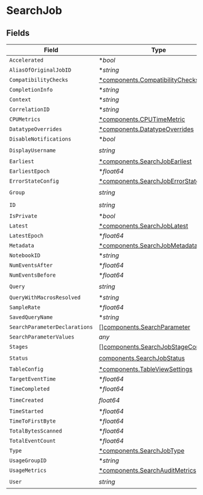 # SearchJob


## Fields

| Field                                                                                         | Type                                                                                          | Required                                                                                      | Description                                                                                   |
| --------------------------------------------------------------------------------------------- | --------------------------------------------------------------------------------------------- | --------------------------------------------------------------------------------------------- | --------------------------------------------------------------------------------------------- |
| `Accelerated`                                                                                 | **bool*                                                                                       | :heavy_minus_sign:                                                                            | N/A                                                                                           |
| `AliasOfOriginalJobID`                                                                        | **string*                                                                                     | :heavy_minus_sign:                                                                            | N/A                                                                                           |
| `CompatibilityChecks`                                                                         | [*components.CompatibilityChecks](../../models/components/compatibilitychecks.md)             | :heavy_minus_sign:                                                                            | N/A                                                                                           |
| `CompletionInfo`                                                                              | **string*                                                                                     | :heavy_minus_sign:                                                                            | N/A                                                                                           |
| `Context`                                                                                     | **string*                                                                                     | :heavy_minus_sign:                                                                            | N/A                                                                                           |
| `CorrelationID`                                                                               | **string*                                                                                     | :heavy_minus_sign:                                                                            | N/A                                                                                           |
| `CPUMetrics`                                                                                  | [*components.CPUTimeMetric](../../models/components/cputimemetric.md)                         | :heavy_minus_sign:                                                                            | N/A                                                                                           |
| `DatatypeOverrides`                                                                           | [*components.DatatypeOverrides](../../models/components/datatypeoverrides.md)                 | :heavy_minus_sign:                                                                            | N/A                                                                                           |
| `DisableNotifications`                                                                        | **bool*                                                                                       | :heavy_minus_sign:                                                                            | N/A                                                                                           |
| `DisplayUsername`                                                                             | *string*                                                                                      | :heavy_check_mark:                                                                            | N/A                                                                                           |
| `Earliest`                                                                                    | [*components.SearchJobEarliest](../../models/components/searchjobearliest.md)                 | :heavy_minus_sign:                                                                            | N/A                                                                                           |
| `EarliestEpoch`                                                                               | **float64*                                                                                    | :heavy_minus_sign:                                                                            | N/A                                                                                           |
| `ErrorStateConfig`                                                                            | [*components.SearchJobErrorStateConfig](../../models/components/searchjoberrorstateconfig.md) | :heavy_minus_sign:                                                                            | N/A                                                                                           |
| `Group`                                                                                       | *string*                                                                                      | :heavy_check_mark:                                                                            | N/A                                                                                           |
| `ID`                                                                                          | *string*                                                                                      | :heavy_check_mark:                                                                            | N/A                                                                                           |
| `IsPrivate`                                                                                   | **bool*                                                                                       | :heavy_minus_sign:                                                                            | N/A                                                                                           |
| `Latest`                                                                                      | [*components.SearchJobLatest](../../models/components/searchjoblatest.md)                     | :heavy_minus_sign:                                                                            | N/A                                                                                           |
| `LatestEpoch`                                                                                 | **float64*                                                                                    | :heavy_minus_sign:                                                                            | N/A                                                                                           |
| `Metadata`                                                                                    | [*components.SearchJobMetadata](../../models/components/searchjobmetadata.md)                 | :heavy_minus_sign:                                                                            | N/A                                                                                           |
| `NotebookID`                                                                                  | **string*                                                                                     | :heavy_minus_sign:                                                                            | N/A                                                                                           |
| `NumEventsAfter`                                                                              | **float64*                                                                                    | :heavy_minus_sign:                                                                            | N/A                                                                                           |
| `NumEventsBefore`                                                                             | **float64*                                                                                    | :heavy_minus_sign:                                                                            | N/A                                                                                           |
| `Query`                                                                                       | *string*                                                                                      | :heavy_check_mark:                                                                            | N/A                                                                                           |
| `QueryWithMacrosResolved`                                                                     | **string*                                                                                     | :heavy_minus_sign:                                                                            | N/A                                                                                           |
| `SampleRate`                                                                                  | **float64*                                                                                    | :heavy_minus_sign:                                                                            | N/A                                                                                           |
| `SavedQueryName`                                                                              | **string*                                                                                     | :heavy_minus_sign:                                                                            | N/A                                                                                           |
| `SearchParameterDeclarations`                                                                 | [][components.SearchParameter](../../models/components/searchparameter.md)                    | :heavy_minus_sign:                                                                            | N/A                                                                                           |
| `SearchParameterValues`                                                                       | *any*                                                                                         | :heavy_minus_sign:                                                                            | N/A                                                                                           |
| `Stages`                                                                                      | [][components.SearchJobStageConfig](../../models/components/searchjobstageconfig.md)          | :heavy_minus_sign:                                                                            | N/A                                                                                           |
| `Status`                                                                                      | [components.SearchJobStatus](../../models/components/searchjobstatus.md)                      | :heavy_check_mark:                                                                            | N/A                                                                                           |
| `TableConfig`                                                                                 | [*components.TableViewSettings](../../models/components/tableviewsettings.md)                 | :heavy_minus_sign:                                                                            | N/A                                                                                           |
| `TargetEventTime`                                                                             | **float64*                                                                                    | :heavy_minus_sign:                                                                            | N/A                                                                                           |
| `TimeCompleted`                                                                               | **float64*                                                                                    | :heavy_minus_sign:                                                                            | N/A                                                                                           |
| `TimeCreated`                                                                                 | *float64*                                                                                     | :heavy_check_mark:                                                                            | N/A                                                                                           |
| `TimeStarted`                                                                                 | **float64*                                                                                    | :heavy_minus_sign:                                                                            | N/A                                                                                           |
| `TimeToFirstByte`                                                                             | **float64*                                                                                    | :heavy_minus_sign:                                                                            | N/A                                                                                           |
| `TotalBytesScanned`                                                                           | **float64*                                                                                    | :heavy_minus_sign:                                                                            | N/A                                                                                           |
| `TotalEventCount`                                                                             | **float64*                                                                                    | :heavy_minus_sign:                                                                            | N/A                                                                                           |
| `Type`                                                                                        | [*components.SearchJobType](../../models/components/searchjobtype.md)                         | :heavy_minus_sign:                                                                            | N/A                                                                                           |
| `UsageGroupID`                                                                                | **string*                                                                                     | :heavy_minus_sign:                                                                            | N/A                                                                                           |
| `UsageMetrics`                                                                                | [*components.SearchAuditMetrics](../../models/components/searchauditmetrics.md)               | :heavy_minus_sign:                                                                            | N/A                                                                                           |
| `User`                                                                                        | *string*                                                                                      | :heavy_check_mark:                                                                            | N/A                                                                                           |